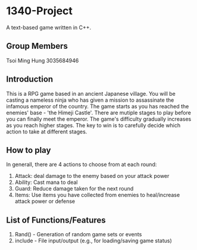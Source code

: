 # 1340-Project
A text-based game written in C++.

## Group Members
Tsoi Ming Hung 3035684946

## Introduction
This is a RPG game based in an ancient Japanese village. You will be casting a nameless ninja who has given a mission to assassinate the infamous emperor of the country. The game starts as you has reached the enemies' base - 'the Himeji Castle'. There are mutiple stages to play before you can finally meet the emperor. The game's difficulty gradually increases as you reach higher stages. The key to win is to carefully decide which action to take at different stages.

## How to play
In generall, there are 4 actions to choose from at each round: 
1. Attack: deal damage to the enemy based on your attack power
2. Ability: Cast mana to deal 
3. Guard: Reduce damage taken for the next round
4. Items: Use items you have collected from enemies to heal/increase attack power or defense

## List of Functions/Features
1. Rand() - Generation of random game sets or events
2. include <fstream> - File input/output (e.g., for loading/saving game status)

